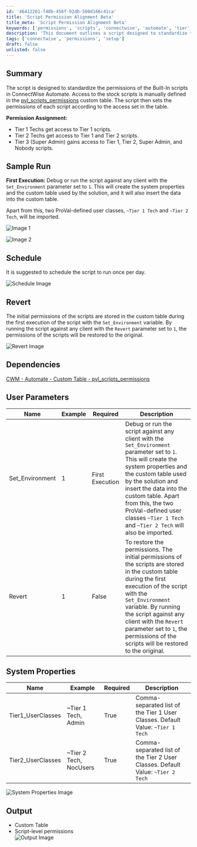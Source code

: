 ```yaml
---
id: '46412261-f40b-456f-92db-500d166c41ca'
title: 'Script Permission Alignment Beta'
title_meta: 'Script Permission Alignment Beta'
keywords: ['permissions', 'scripts', 'connectwise', 'automate', 'tier', 'tech', 'access', 'custom', 'table']
description: 'This document outlines a script designed to standardize the permissions of Built-In scripts in ConnectWise Automate. It provides detailed information on permission assignments for different tech tiers, sample execution, scheduling recommendations, and how to revert to original permissions.'
tags: ['connectwise', 'permissions', 'setup']
draft: false
unlisted: false
---
```


## Summary

The script is designed to standardize the permissions of the Built-In scripts in ConnectWise Automate. Access to the stock scripts is manually defined in the [pvl_scripts_permissions](<../tables/pvl_scripts_permissions.md>) custom table. The script then sets the permissions of each script according to the access set in the table.

**Permission Assignment:**
- Tier 1 Techs get access to Tier 1 scripts.
- Tier 2 Techs get access to Tier 1 and Tier 2 scripts.
- Tier 3 (Super Admin) gains access to Tier 1, Tier 2, Super Admin, and Nobody scripts.

## Sample Run

**First Execution:** Debug or run the script against any client with the `Set_Environment` parameter set to `1`. This will create the system properties and the custom table used by the solution, and it will also insert the data into the custom table.

Apart from this, two ProVal-defined user classes, `~Tier 1 Tech` and `~Tier 2 Tech`, will be imported.

![Image 1](../../../static/img/Script-Permission-Alignment-Beta/image_1.png)

![Image 2](../../../static/img/Script-Permission-Alignment-Beta/image_2.png)

## Schedule

It is suggested to schedule the script to run once per day.

![Schedule Image](../../../static/img/Script-Permission-Alignment-Beta/image_3.png)

## Revert

The initial permissions of the scripts are stored in the custom table during the first execution of the script with the `Set_Environment` variable. By running the script against any client with the `Revert` parameter set to `1`, the permissions of the scripts will be restored to the original.

![Revert Image](../../../static/img/Script-Permission-Alignment-Beta/image_4.png)

## Dependencies

[CWM - Automate - Custom Table - pvl_scripts_permissions](<../tables/pvl_scripts_permissions.md>)

## User Parameters

| Name              | Example | Required        | Description                                                                                                                                                                                                                                                                               |
|-------------------|---------|------------------|-------------------------------------------------------------------------------------------------------------------------------------------------------------------------------------------------------------------------------------------------------------------------------------------|
| Set_Environment    | 1       | First Execution   | Debug or run the script against any client with the `Set_Environment` parameter set to `1`. This will create the system properties and the custom table used by the solution and insert the data into the custom table. Apart from this, the two ProVal-defined user classes `~Tier 1 Tech` and `~Tier 2 Tech` will also be imported. |
| Revert            | 1       | False            | To restore the permissions. The initial permissions of the scripts are stored in the custom table during the first execution of the script with the `Set_Environment` variable. By running the script against any client with the `Revert` parameter set to `1`, the permissions of the scripts will be restored to the original. |

## System Properties

| Name              | Example                   | Required | Description                                                                                                     |
|-------------------|---------------------------|----------|-----------------------------------------------------------------------------------------------------------------|
| Tier1_UserClasses | ~Tier 1 Tech, Admin      | True     | Comma-separated list of the Tier 1 User Classes. Default Value: `~Tier 1 Tech`                              |
| Tier2_UserClasses | ~Tier 2 Tech, NocUsers    | True     | Comma-separated list of the Tier 2 User Classes. Default Value: `~Tier 2 Tech`                              |

![System Properties Image](../../../static/img/Script-Permission-Alignment-Beta/image_5.png)

## Output

- Custom Table
- Script-level permissions  
![Output Image](../../../static/img/Script-Permission-Alignment-Beta/image_6.png)



